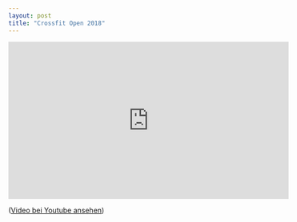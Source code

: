 ```yaml
---
layout: post
title: "Crossfit Open 2018"
---
```


<iframe width="560" height="315" src="https://www.youtube-nocookie.com/embed/rxhx2n-fgKQ" frameborder="0" gesture="media" allow="encrypted-media" allowfullscreen></iframe>

([Video bei Youtube ansehen][0])

[0]: https://www.youtube.com/watch?v=rxhx2n-fgKQ
